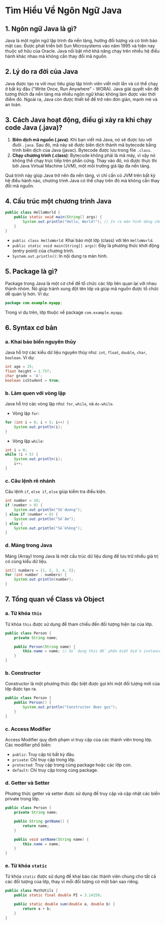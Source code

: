 
# Tìm Hiểu Về Ngôn Ngữ Java

## 1. Ngôn ngữ Java là gì?
Java là một ngôn ngữ lập trình đa nền tảng, hướng đối tượng và có tính bảo mật cao. Được phát triển bởi Sun Microsystems vào năm 1995 và hiện nay thuộc sở hữu của Oracle. Java nổi bật nhờ khả năng chạy trên nhiều hệ điều hành khác nhau mà không cần thay đổi mã nguồn.

## 2. Lý do ra đời của Java
Java được tạo ra với mục tiêu giúp lập trình viên viết một lần và có thể chạy ở bất kỳ đâu ("Write Once, Run Anywhere" - WORA). Java giải quyết vấn đề tương thích đa nền tảng mà nhiều ngôn ngữ khác không làm được vào thời điểm đó. Ngoài ra, Java còn được thiết kế để trở nên đơn giản, mạnh mẽ và an toàn.

## 3. Cách Java hoạt động, điều gì xảy ra khi chạy code Java (.java)?
1. **Biên dịch mã nguồn (.java)**: Khi bạn viết mã Java, nó sẽ được lưu với đuôi `.java`. Sau đó, mã này sẽ được biên dịch thành mã bytecode bằng trình biên dịch của Java (javac). Bytecode được lưu trong file `.class`.
2. **Chạy chương trình (.class)**: Bytecode không phải là mã máy, vì vậy nó không thể chạy trực tiếp trên phần cứng. Thay vào đó, nó được thực thi bởi Java Virtual Machine (JVM), một môi trường giả lập đa nền tảng.

Quá trình này giúp Java trở nên đa nền tảng, vì chỉ cần có JVM trên bất kỳ hệ điều hành nào, chương trình Java có thể chạy trên đó mà không cần thay đổi mã nguồn.

## 4. Cấu trúc một chương trình Java

```java
public class HelloWorld {
    public static void main(String[] args) {
        System.out.println("Hello, World!"); // In ra màn hình dòng chữ Hello, World!
    }
}
```
- `public class HelloWorld`: Khai báo một lớp (class) với tên `HelloWorld`.
- `public static void main(String[] args)`: Đây là phương thức khởi động (entry point) của chương trình.
- `System.out.println()`: In nội dung ra màn hình.

## 5. Package là gì?
Package trong Java là một cơ chế để tổ chức các lớp liên quan lại với nhau thành nhóm. Nó giúp tránh xung đột tên lớp và giúp mã nguồn được tổ chức dễ quản lý hơn. Ví dụ:

```java
package com.example.myapp;
```

Trong ví dụ trên, lớp thuộc về package `com.example.myapp`.

## 6. Syntax cơ bản
### a. Khai báo biến nguyên thủy
Java hỗ trợ các kiểu dữ liệu nguyên thủy như: `int`, `float`, `double`, `char`, `boolean`. Ví dụ:

```java
int age = 25;
float height = 1.75f;
char grade = 'A';
boolean isStudent = true;
```

### b. Làm quen với vòng lặp
Java hỗ trợ các vòng lặp như: `for`, `while`, và `do-while`.

- Vòng lặp `for`:
```java
for (int i = 0; i < 5; i++) {
    System.out.println(i);
}
```

- Vòng lặp `while`:
```java
int i = 0;
while (i < 5) {
    System.out.println(i);
    i++;
}
```

### c. Câu lệnh rẽ nhánh
Câu lệnh `if`, `else if`, `else` giúp kiểm tra điều kiện.

```java
int number = 10;
if (number > 0) {
    System.out.println("Số dương");
} else if (number < 0) {
    System.out.println("Số âm");
} else {
    System.out.println("Số không");
}
```

### d. Mảng trong Java
Mảng (Array) trong Java là một cấu trúc dữ liệu dùng để lưu trữ nhiều giá trị có cùng kiểu dữ liệu.

```java
int[] numbers = {1, 2, 3, 4, 5};
for (int number : numbers) {
    System.out.println(number);
}
```

## 7. Tổng quan về Class và Object

### a. Từ khóa `this`
Từ khóa `this` được sử dụng để tham chiếu đến đối tượng hiện tại của lớp.

```java
public class Person {
    private String name;

    public Person(String name) {
        this.name = name; // Sử dụng this để phân biệt biến instance và tham số phương thức
    }
}
```

### b. Constructor
Constructor là một phương thức đặc biệt được gọi khi một đối tượng mới của lớp được tạo ra.

```java
public class Person {
    public Person() {
        System.out.println("Constructor được gọi");
    }
}
```

### c. Access Modifier
Access Modifier quy định phạm vi truy cập của các thành viên trong lớp. Các modifier phổ biến:
- `public`: Truy cập từ bất kỳ đâu.
- `private`: Chỉ truy cập trong lớp.
- `protected`: Truy cập trong cùng package hoặc các lớp con.
- `default`: Chỉ truy cập trong cùng package.

### d. Getter và Setter
Phương thức getter và setter được sử dụng để truy cập và cập nhật các biến private trong lớp.

```java
public class Person {
    private String name;

    public String getName() {
        return name;
    }

    public void setName(String name) {
        this.name = name;
    }
}
```

### e. Từ khóa `static`
Từ khóa `static` được sử dụng để khai báo các thành viên chung cho tất cả các đối tượng của lớp, thay vì mỗi đối tượng có một bản sao riêng.

```java
public class MathUtils {
    public static final double PI = 3.14159;

    public static double sum(double a, double b) {
        return a + b;
    }
}
```
